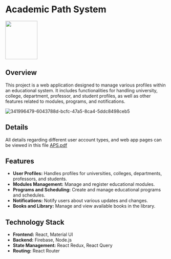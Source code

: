 # Academic Path System

<img style="width:100px; height:120px;" src="https://github.com/user-attachments/assets/549f29b6-15f8-4b4d-9319-55a4eedd636b" />

## Overview

This project is a web application designed to manage various profiles within an educational system. It includes functionalities for handling university, college, department, professor, and student profiles, as well as other features related to modules, programs, and notifications.

![341996479-6043788d-bcfc-47a5-8ca4-5ddc8498ceb5](https://github.com/user-attachments/assets/0cf4ad1b-59a6-4ae4-a599-f714af29ea31)

## Details
All details regarding different user account types, and web app pages can be viewed in this file [APS.pdf](https://github.com/user-attachments/files/16445054/APS.pdf)


## Features

- **User Profiles:** Handles profiles for universities, colleges, departments, professors, and students.
- **Modules Management:** Manage and register educational modules.
- **Programs and Scheduling:** Create and manage educational programs and schedules.
- **Notifications:** Notify users about various updates and changes.
- **Books and Library:** Manage and view available books in the library.

## Technology Stack

- **Frontend:** React, Material UI
- **Backend:** Firebase, Node.js
- **State Management:** React Redux, React Query
- **Routing:** React Router
